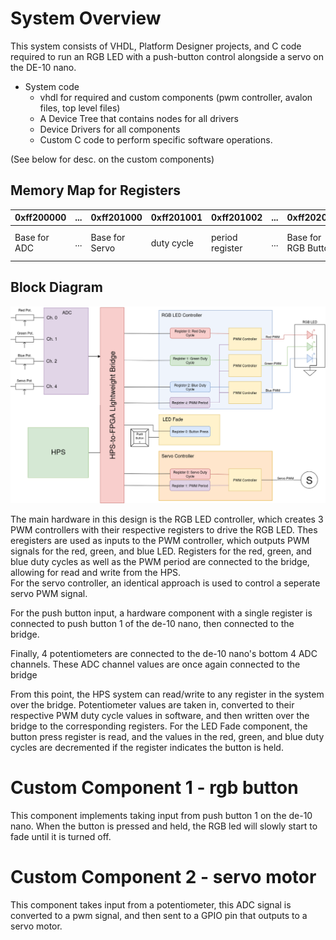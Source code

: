 # System Overview

This system consists of VHDL, Platform Designer projects, and C code required to run an RGB LED with a push-button control alongside a servo on the DE-10 nano.

- System code
    - vhdl for required and custom components (pwm controller, avalon files, top level files)
    - A Device Tree that contains nodes for all drivers
    - Device Drivers for all components
    - Custom C code to perform specific software operations.

(See below for desc. on the custom components)

## Memory Map for Registers

| 0xff200000 | ... | 0xff201000 | 0xff201001 | 0xff201002 | ... | 0xff202000 | 0xff202002 | ... | 0xff27ad4f | 0xff27ad50 | 0xff27ad51 | 0xff27ad52 | 0xff27ad53 |
| ---    | ---   | ---     | ---    | ---    | ---    | ---    | ---    | ---    | ---    | ---    | ---    | ---    | ---    |
| Base for ADC  | ... | Base for Servo | duty cycle | period register | ... | Base for RGB Button | Button Press Register | ... | Base for RGB | duty cycle red | duty cycle green | duty cycle blue | period register |

## Block Diagram

![System Block Diagram](../assets/Block_Diagram.png)

The main hardware in this design is the RGB LED controller, which creates 3 PWM controllers with their respective registers to drive the RGB LED. Thes eregisters are used as inputs to the PWM controller, which outputs PWM signals for the red, green, and blue LED. Registers for the red, green, and blue duty cycles as well as the PWM period are connected to the bridge, allowing for read and write from the HPS.<br> 
For the servo controller, an identical approach is used to control a seperate servo PWM signal.<br> 

For the push button input, a hardware component with a single register is connected to push button 1 of the de-10 nano, then connected to the bridge.<br>

Finally, 4 potentiometers are connected to the de-10 nano's bottom 4 ADC channels. These ADC channel values are once again connected to the bridge<br>

From this point, the HPS system can read/write to any register in the system over the bridge. Potentiometer values are taken in, converted to their respective PWM duty cycle values in software, and then written over the bridge to the corresponding registers. For the LED Fade component, the button press register is read, and the values in the red, green, and blue duty cycles are decremented if the register indicates the button is held.

# Custom Component 1 - rgb button

This component implements taking input from push button 1 on the de-10 nano. When the button is pressed and held, the RGB led will slowly start to fade until it is turned off.

# Custom Component 2 - servo motor

This component takes input from a potentiometer, this ADC signal is converted to a pwm signal, and then sent to a GPIO pin that outputs to a servo motor.